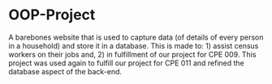 # OOP-Project
A barebones website that is used to capture data (of details of every person in a household) and store it in a database. This is made to: 1) assist census workers on their jobs and, 2) in fulfillment of our project for CPE 009.
This project was used again to fulfill our project for CPE 011 and refined the database aspect of the back-end.
